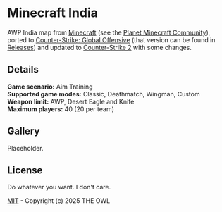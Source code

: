 # Minecraft India
AWP India map from [Minecraft](https://www.minecraft.net) (see the [Planet Minecraft Community](https://www.planetminecraft.com/project/awp-india-csgo/)), ported to [Counter-Strike: Global Offensive](https://en.wikipedia.org/wiki/Counter-Strike:_Global_Offensive) (that version can be found in [Releases](https://github.com/redesaile/cs2-minecraft-india/releases/tag/csgo)) and updated to [Counter-Strike 2](https://store.steampowered.com/app/730) with some changes.

## Details
**Game scenario:** Aim Training
<br> **Supported game modes:** Classic, Deathmatch, Wingman, Custom
<br> **Weapon limit:** AWP, Desert Eagle and Knife
<br> **Maximum players:** 40 (20 per team)

## Gallery
Placeholder.

## License
Do whatever you want. I don't care.

[MIT](LICENSE) - Copyright (c) 2025 THE OWL
